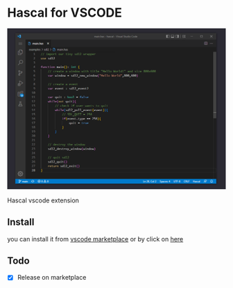 # Hascal for VSCODE

![capture](Capture.PNG)

Hascal vscode extension

## Install
you can install it from [vscode marketplace](https://marketplace.visualstudio.com/items?itemName=HascalFoundation.hascal) or by click on [here](vscode:extension/HascalFoundation.hascal)

## Todo

- [X] Release on marketplace
